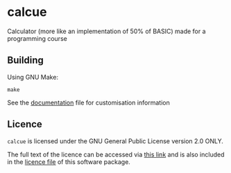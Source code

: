 calcue
======

Calculator (more like an implementation of 50% of BASIC) made for
a programming course

Building
--------

Using GNU Make:

```
make
```

See the [documentation](./DOCS.markdown) file for customisation
information

Licence
-------

`calcue` is licensed under the GNU General Public License version
2.0 ONLY.

The full text of the licence can be accessed via
[this link](https://gnu.org/licenses/old-licenses/gpl-2.0.txt) and
is also included in the [licence file](./COPYING) of this software
package.
